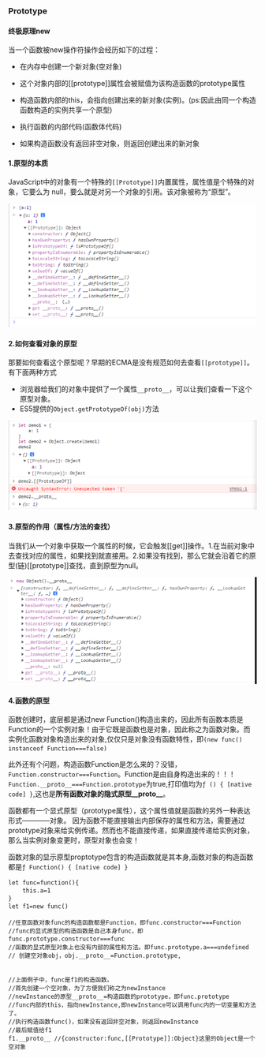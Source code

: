 ### Prototype

#### 终极原理new
当一个函数被new操作符操作会经历如下的过程：

- 在内存中创建一个新对象(空对象)

- 这个对象内部的[[prototype]]属性会被赋值为该构造函数的prototype属性

- 构造函数内部的this，会指向创建出来的新对象(实例)。(ps:因此由同一个构造函数构造的实例共享一个原型)

- 执行函数的内部代码(函数体代码)

- 如果构造函数没有返回非空对象，则返回创建出来的新对象


#### 1.原型的本质
JavaScript中的对象有一个特殊的`[[Prototype]]`内置属性，属性值是个特殊的对象，它要么为 null，要么就是对另一个对象的引用。该对象被称为“原型”。

![demo1.png](./imgs/demo1.png)

#### 2.如何查看对象的原型
那要如何查看这个原型呢？早期的ECMA是没有规范如何去查看`[[prototype]]`。有下面两种方式

- 浏览器给我们的对象中提供了一个属性`__proto__`，可以让我们查看一下这个原型对象。
- ES5提供的`Object.getPrototypeOf(obj)`方法


![查看原型.png](./imgs/查看原型.png)

#### 3.原型的作用（属性/方法的查找）
当我们从一个对象中获取一个属性的时候，它会触发[[get]]操作。1.在当前对象中去查找对应的属性，如果找到就直接用。2.如果没有找到，那么它就会沿着它的原型(链)[[prototype]]查找，直到原型为null。

![null.png](./imgs/null.png)

#### 4.函数的原型
函数创建时，底层都是通过new Function()构造出来的，因此所有函数本质是Function的一个实例对象！由于它既是函数也是对象，因此称之为函数对象。而实例化函数对象构造出来的对象,仅仅只是对象没有函数特性，即`(new func() instanceof Function===false)`

此外还有个问题，构造函数Function是怎么来的？没错，`Function.constructor===Function`。Function是由自身构造出来的！！！
`Function.__proto__===Function.prototype`为true,打印值均为`ƒ () { [native code] }`,这也是**所有函数对象的隐式原型__proto__**。

函数都有一个显式原型（prototype属性），这个属性值就是函数的另外一种表达形式————对象。
因为函数不能直接输出内部保存的属性和方法，需要通过prototype对象来给实例传递。然而也不能直接传递，如果直接传递给实例对象，那么当实例对象变更时，原型对象也会变！

函数对象的显示原型proptotype包含的构造函数就是其本身,函数对象的构造函数都是`ƒ Function() { [native code] }`

```
let func=function(){
    this.a=1
}
let f1=new func()

//任意函数对象func的构造函数都是Function，即func.constructor===Function
//func的显式原型的构造函数是自己本身func，即func.prototype.constructor===func
//函数的显式原型对象上也没有内部的属性和方法。即func.prototype.a===undefined
// 创建空对象obj，obj.__proto__=Function.prototype,


//上面例子中，func是f1的构造函数。
//首先创建一个空对象，为了方便我们称之为newInstance
//newInstance的原型__proto__=构造函数的prototype，即func.prototype
//func内部的this，指向newInstance,即newInstance可以调用func内的一切变量和方法了。
//执行构造函数func()，如果没有返回非空对象，则返回newInstance
//最后赋值给f1
f1.__proto__ //{constructor:func,[[Prototype]]:Object}这里的Object是一个空对象
```